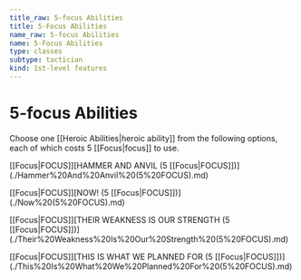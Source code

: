 ```yaml
---
title_raw: 5-focus Abilities
title: 5-Focus Abilities
name_raw: 5-focus Abilities
name: 5-Focus Abilities
type: classes
subtype: tactician
kind: 1st-level features
---
```


# 5-focus Abilities

Choose one [[Heroic Abilities|heroic ability]] from the following options, each of which costs 5 [[Focus|focus]] to use.

[[Focus|FOCUS]]\[HAMMER AND ANVIL (5 [[Focus|FOCUS]])\](./Hammer%20And%20Anvil%20(5%20FOCUS).md)

[[Focus|FOCUS]]\[NOW! (5 [[Focus|FOCUS]])\](./Now%20(5%20FOCUS).md)

[[Focus|FOCUS]]\[THEIR WEAKNESS IS OUR STRENGTH (5 [[Focus|FOCUS]])\](./Their%20Weakness%20Is%20Our%20Strength%20(5%20FOCUS).md)

[[Focus|FOCUS]]\[THIS IS WHAT WE PLANNED FOR (5 [[Focus|FOCUS]])\](./This%20Is%20What%20We%20Planned%20For%20(5%20FOCUS).md)
